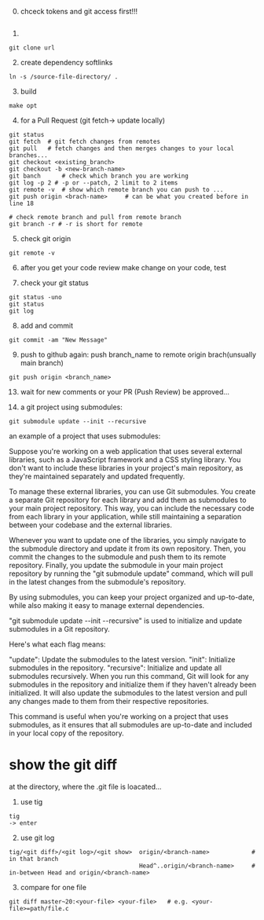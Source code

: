 
0) chceck tokens and git access first!!! 
```
```
1) 
```
git clone url
```
2) create dependency softlinks
```
ln -s /source-file-directory/ . 
```
3) build
```
make opt
```

4) for a Pull Request  (git fetch-> update locally)
```
git status
git fetch  # git fetch changes from remotes
git pull   # fetch changes and then merges changes to your local branches... 
git checkout <existing_branch>
git checkout -b <new-branch-name>
git banch      # check which branch you are working
git log -p 2 # -p or --patch, 2 limit to 2 items
git remote -v  # show which remote branch you can push to ...
git push origin <brach-name>     # can be what you created before in line 18

# check remote branch and pull from remote branch
git branch -r # -r is short for remote

```
5) check git origin 
```
git remote -v
```
6) after you get your code review make change on your code, test

7) check your git status
```
git status -uno
git status 
git log
```
8) add and commit
```
git commit -am "New Message"
```
9) push to github again: push branch_name to remote origin brach(unsually main branch)
```
git push origin <branch_name>
```
13) wait for new comments or your PR (Push Review) be approved...





1) a git project using submodules:
```
git submodule update --init --recursive
```
an example of a project that uses submodules:

Suppose you're working on a web application that uses several external libraries, such as a JavaScript framework and a CSS styling library. You don't want to include these libraries in your project's main repository, as they're maintained separately and updated frequently.

To manage these external libraries, you can use Git submodules. You create a separate Git repository for each library and add them as submodules to your main project repository. This way, you can include the necessary code from each library in your application, while still maintaining a separation between your codebase and the external libraries.

Whenever you want to update one of the libraries, you simply navigate to the submodule directory and update it from its own repository. Then, you commit the changes to the submodule and push them to its remote repository. Finally, you update the submodule in your main project repository by running the "git submodule update" command, which will pull in the latest changes from the submodule's repository.

By using submodules, you can keep your project organized and up-to-date, while also making it easy to manage external dependencies.

"git submodule update --init --recursive" is used to initialize and update submodules in a Git repository.

Here's what each flag means:

"update": Update the submodules to the latest version.
"init": Initialize submodules in the repository.
"recursive": Initialize and update all submodules recursively.
When you run this command, Git will look for any submodules in the repository and initialize them if they haven't already been initialized. It will also update the submodules to the latest version and pull any changes made to them from their respective repositories.

This command is useful when you're working on a project that uses submodules, as it ensures that all submodules are up-to-date and included in your local copy of the repository.

# show the git diff 
at the directory, where the .git file is loacated... 
1) use tig
```
tig 
-> enter 
```
2) use git log
```
tig/<git diff>/<git log>/<git show>  origin/<branch-name>            # in that branch
                                     Head^..origin/<branch-name>     # in-between Head and origin/<branch-name>
```
3) compare for one file
```
git diff master~20:<your-file> <your-file>   # e.g. <your-file>=path/file.c
```

